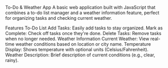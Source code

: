 To-Do & Weather App
A basic web application built with JavaScript that combines a to-do list manager and a weather information feature, perfect for organizing tasks and checking current weather.

Features
To-Do List
Add Tasks: Easily add tasks to stay organized.
Mark as Complete: Check off tasks once they're done.
Delete Tasks: Remove tasks when no longer needed.
Weather Information
Current Weather: View real-time weather conditions based on location or city name.
Temperature Display: Shows temperature with optional units (Celsius/Fahrenheit).
Weather Description: Brief description of current conditions (e.g., clear, rainy).
